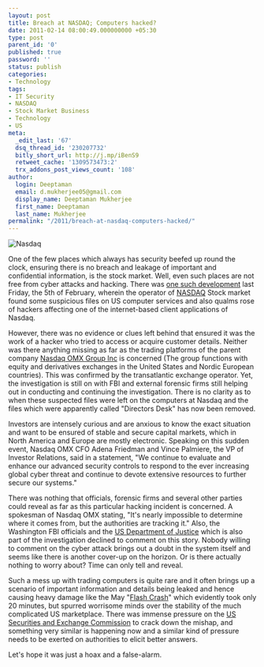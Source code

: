 ```yaml
---
layout: post
title: Breach at NASDAQ; Computers hacked?
date: 2011-02-14 08:00:49.000000000 +05:30
type: post
parent_id: '0'
published: true
password: ''
status: publish
categories:
- Technology
tags:
- IT Security
- NASDAQ
- Stock Market Business
- Technology
- US
meta:
  _edit_last: '67'
  dsq_thread_id: '230207732'
  bitly_short_url: http://j.mp/iBenS9
  retweet_cache: '1309573473:2'
  trx_addons_post_views_count: '108'
author:
  login: Deeptaman
  email: d.mukherjee05@gmail.com
  display_name: Deeptaman Mukherjee
  first_name: Deeptaman
  last_name: Mukherjee
permalink: "/2011/breach-at-nasdaq-computers-hacked/"
---
```

<p><img src="/static/2011/02/nasdaq.jpg" alt="Nasdaq" /></p>
<p>One of the few places which always has security beefed up round the clock, ensuring there is no breach and leakage of important and confidential information, is the stock market. Well, even such places are not free from cyber attacks and hacking. There was <a href="http://online.wsj.com/article/SB10001424052748704709304576124502351634690.html">one such development</a> last Friday, the 5th of February, wherein the operator of <a href="http://www.nasdaq.com/">NASDAQ</a> Stock market found some suspicious files on US computer services and also qualms rose of hackers affecting one of the internet-based client applications of Nasdaq.</p>

<p>However, there was no evidence or clues left behind that ensured it was the work of a hacker who tried to access or acquire customer details. Neither was there anything missing as far as the trading platforms of the parent company <a href="http://www.nasdaqomx.com/">Nasdaq OMX Group Inc</a> is concerned (The group functions with equity and derivatives exchanges in the United States and Nordic European countries). This was confirmed by the transatlantic exchange operator. Yet, the investigation is still on with FBI and external forensic firms still helping out in conducting and continuing the investigation. There is no clarity as to when these suspected files were left on the computers at Nasdaq and the files which were apparently called "Directors Desk" has now been removed. </p>
<p>Investors are intensely curious and are anxious to know the exact situation and want to be ensured of stable and secure capital markets, which in North America and Europe are mostly electronic. Speaking on this sudden event, Nasdaq OMX CFO Adena Friedman and Vince Palmiere, the VP of Investor Relations, said in a statement, "We continue to evaluate and enhance our advanced security controls to respond to the ever increasing global cyber threat and continue to devote extensive resources to further secure our systems."</p>
<p>There was nothing that officials, forensic firms and several other parties could reveal as far as this particular hacking incident is concerned. A spokesman of Nasdaq OMX stating, "It's nearly impossible to determine where it comes from, but the authorities are tracking it." Also, the Washington FBI officials and the <a href="http://www.justice.gov/">US Department of Justice</a> which is also part of the investigation declined to comment on this story. Nobody willing to comment on the cyber attack brings out a doubt in the system itself and seems like there is another cover-up on the horizon. Or is there actually nothing to worry about? Time can only tell and reveal.</p>
<p>Such a mess up with trading computers is quite rare and it often brings up a scenario of important information and details being leaked and hence causing heavy damage like the May "<a href="http://en.wikipedia.org/wiki/2010_Flash_Crash">Flash Crash</a>" which evidently took only 20 minutes, but spurred worrisome minds over the stability of the much complicated US marketplace. There was immense pressure on the <a href="http://www.sec.gov/">US Securities and Exchange Commission</a> to crack down the mishap, and something very similar is happening now and a similar kind of pressure needs to be exerted on authorities to elicit better answers. </p>
<p>Let's hope it was just a hoax and a false-alarm.</p>
